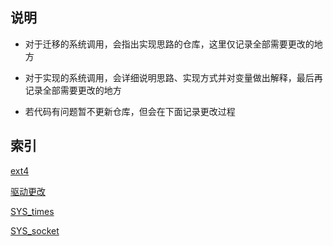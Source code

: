 ## 说明
- 对于迁移的系统调用，会指出实现思路的仓库，这里仅记录全部需要更改的地方

- 对于实现的系统调用，会详细说明思路、实现方式并对变量做出解释，最后再记录全部需要更改的地方

- 若代码有问题暂不更新仓库，但会在下面记录更改过程

## 索引
[ext4](ext4.md)

[驱动更改](驱动更改.md)

[SYS_times](SYS_times.md)

[SYS_socket](SYS_socket.md)


